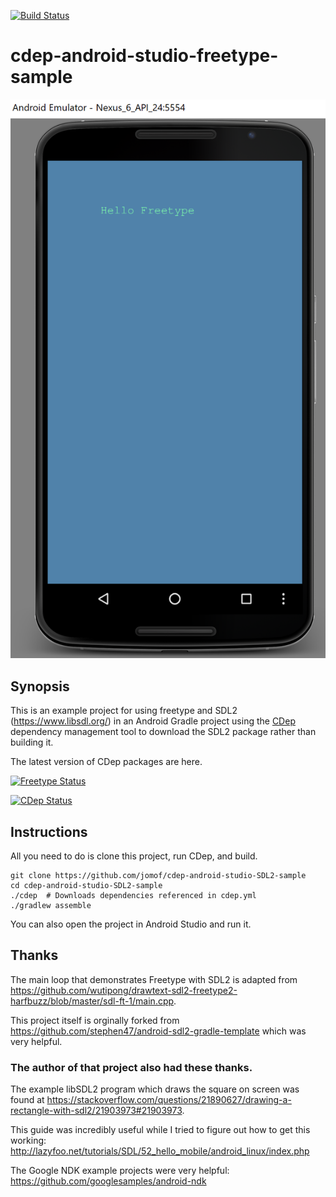 [![Build Status](https://travis-ci.org/jomof/cdep-android-studio-freetype-sample.svg?branch=master)](https://travis-ci.org/jomof/cdep-android-studio-freetype-sample)

# cdep-android-studio-freetype-sample

![Screen Shot](screenshot.jpg?raw=true "Optional Title")

## Synopsis

This is an example project for using freetype and SDL2 (https://www.libsdl.org/) in an Android Gradle project using the [CDep](https://github.com/jomof/cdep)  dependency management tool to download the SDL2 package rather than building it. 

The latest version of CDep packages are here.

[![Freetype Status](https://cdep-io.github.io/com.github.jomof/freetype/latest/latest.svg)](https://github.com/jomof/freetype/releases/latest) 

[![CDep Status](https://cdep-io.github.io/com.github.jomof/sdl2/latest/latest.svg)](https://github.com/jomof/sdl2/releases/latest) 


## Instructions

All you need to do is clone this project, run CDep, and build.

```
git clone https://github.com/jomof/cdep-android-studio-SDL2-sample
cd cdep-android-studio-SDL2-sample
./cdep  # Downloads dependencies referenced in cdep.yml
./gradlew assemble
```
You can also open the project in Android Studio and run it.

## Thanks
The main loop that demonstrates Freetype with SDL2 is adapted from https://github.com/wutipong/drawtext-sdl2-freetype2-harfbuzz/blob/master/sdl-ft-1/main.cpp.

This project itself is orginally forked from https://github.com/stephen47/android-sdl2-gradle-template which was very helpful. 

### The author of that project also had these thanks.

The example libSDL2 program which draws the square on screen was found at https://stackoverflow.com/questions/21890627/drawing-a-rectangle-with-sdl2/21903973#21903973.

This guide was incredibly useful while I tried to figure out how to get this working: http://lazyfoo.net/tutorials/SDL/52_hello_mobile/android_linux/index.php

The Google NDK example projects were very helpful: https://github.com/googlesamples/android-ndk
